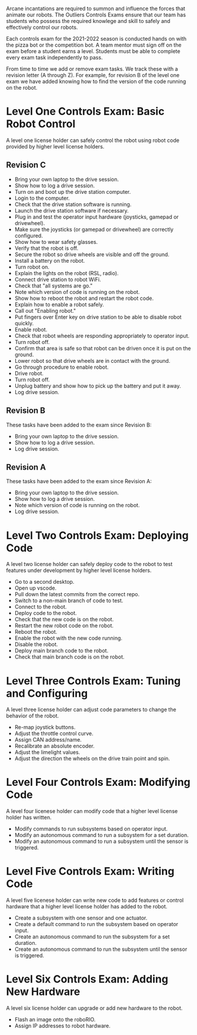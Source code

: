Arcane incantations are required to summon and influence the forces that animate our robots. The Outliers Controls Exams ensure that our team has students who possess the required knowlege and skill to safely and effectively control our robots.

Each controls exam for the 2021-2022 season is conducted hands on with the pizza bot or the competition bot. A team mentor must sign off on the exam before a student earns a level.  Students must be able to complete every exam task independently to pass.

From time to time we add or remove exam tasks.  We track these with a revision letter (A through Z).  For example, for revision B of the level one exam we have added knowing how to find the version of the code running on the robot.

# Level One Controls Exam: Basic Robot Control

A level one license holder can safely control the robot using robot code provided by higher level license holders.

## Revision C

- Bring your own laptop to the drive session.
- Show how to log a drive session.
- Turn on and boot up the drive station computer.
- Login to the computer.
- Check that the drive station software is running.
- Launch the drive station software if necessary.
- Plug in and test the operator input hardware (joysticks, gamepad or drivewheel).
- Make sure the joysticks (or gamepad or drivewheel) are correctly configured.
- Show how to wear safety glasses.
- Verify that the robot is off.
- Secure the robot so drive wheels are visible and off the ground.
- Install a battery on the robot.
- Turn robot on.
- Explain the lights on the robot (RSL, radio).
- Connect drive station to robot WiFi.
- Check that "all systems are go."
- Note which version of code is running on the robot.
- Show how to reboot the robot and restart the robot code.
- Explain how to enable a robot safely.
- Call out "Enabling robot."
- Put fingers over Enter key on drive station to be able to disable robot quickly.
- Enable robot.
- Check that robot wheels are responding appropriately to operator input.
- Turn robot off.
- Confirm that area is safe so that robot can be driven once it is put on the ground.
- Lower robot so that drive wheels are in contact with the ground.
- Go through procedure to enable robot.
- Drive robot.
- Turn robot off.
- Unplug battery and show how to pick up the battery and put it away.
- Log drive session.

## Revision B

These tasks have been added to the exam since Revision B:

- Bring your own laptop to the drive session.
- Show how to log a drive session.
- Log drive session.

## Revision A

These tasks have been added to the exam since Revision A:

- Bring your own laptop to the drive session.
- Show how to log a drive session.
- Note which version of code is running on the robot.
- Log drive session.

# Level Two Controls Exam: Deploying Code

A level two license holder can safely deploy code to the robot to test features under development by higher level license holders.

- Go to a second desktop.
- Open up vscode.
- Pull down the latest commits from the correct repo.
- Switch to a non-main branch of code to test.
- Connect to the robot.
- Deploy code to the robot.
- Check that the new code is on the robot.
- Restart the new robot code on the robot.
- Reboot the robot.
- Enable the robot with the new code running.
- Disable the robot.
- Deploy main branch code to the robot.
- Check that main branch code is on the robot.

# Level Three Controls Exam: Tuning and Configuring

A level three license holder can adjust code parameters to change the behavior of the robot.

- Re-map joystick buttons.
- Adjust the throttle control curve.
- Assign CAN address/name.
- Recalibrate an absolute encoder.
- Adjust the limelight values.
- Adjust the direction the wheels on the drive train point and spin.

# Level Four Controls Exam: Modifying Code

A level four licenese holder can modify code that a higher level license holder has written.

- Modify commands to run subsystems based on operator input.
- Modify an autonomous command to run a subsystem for a set duration.
- Modify an autonomous command to run a subsystem until the sensor is triggered.

# Level Five Controls Exam: Writing Code

A level five licenese holder can write new code to add features or control hardware that a higher level license holder has added to the robot.

- Create a subsystem with one sensor and one actuator.
- Create a default command to run the subsystem based on operator input.
- Create an autonomous command to run the subsystem for a set duration.
- Create an autonomous command to run the subsystem until the sensor is triggered.

# Level Six Controls Exam: Adding New Hardware

A level six license holder can upgrade or add new hardware to the robot.

- Flash an image onto the roboRIO.
- Assign IP addresses to robot hardware.